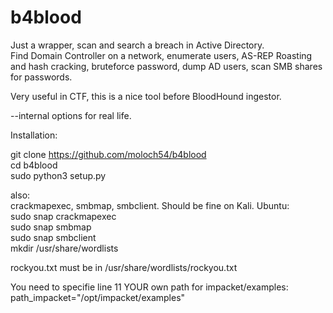 # b4blood
Just a wrapper, scan and search a breach in Active Directory.  
Find Domain Controller on a network, enumerate users, AS-REP Roasting and hash cracking, bruteforce password, dump AD users, scan SMB shares for passwords.  

Very useful in CTF, this is a nice tool before BloodHound ingestor.  

--internal options for real life.


Installation:  

git clone https://github.com/moloch54/b4blood  
cd b4blood  
sudo python3 setup.py  



also:  
crackmapexec, smbmap, smbclient. Should be fine on Kali.
Ubuntu:  
sudo snap crackmapexec  
sudo snap smbmap  
sudo snap smbclient  
mkdir /usr/share/wordlists

rockyou.txt must be in /usr/share/wordlists/rockyou.txt

You need to specifie line 11 YOUR own path for impacket/examples:   
path_impacket="/opt/impacket/examples"

